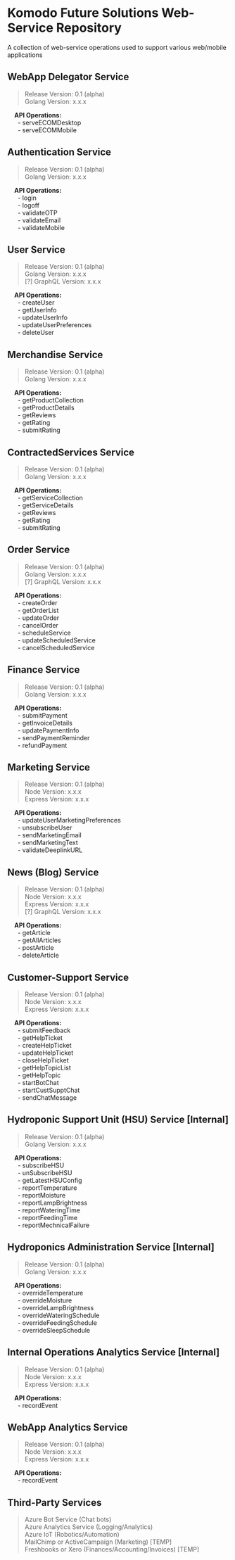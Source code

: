 # Komodo Future Solutions Web-Service Repository
A collection of web-service operations used to support various web/mobile applications

## WebApp Delegator Service 
> Release Version: 0.1 (alpha) </br>
> Golang Version: x.x.x </br>

&nbsp;&nbsp;&nbsp; **API Operations:** </br>
&nbsp;&nbsp;&nbsp;&nbsp;&nbsp;  - serveECOMDesktop </br>
&nbsp;&nbsp;&nbsp;&nbsp;&nbsp;  - serveECOMMobile </br>


## Authentication Service
> Release Version: 0.1 (alpha) </br>
> Golang Version: x.x.x </br>

&nbsp;&nbsp;&nbsp; **API Operations:** </br>
&nbsp;&nbsp;&nbsp;&nbsp;&nbsp;  - login </br>
&nbsp;&nbsp;&nbsp;&nbsp;&nbsp;  - logoff </br>
&nbsp;&nbsp;&nbsp;&nbsp;&nbsp;  - validateOTP </br>
&nbsp;&nbsp;&nbsp;&nbsp;&nbsp;  - validateEmail </br>
&nbsp;&nbsp;&nbsp;&nbsp;&nbsp;  - validateMobile </br>


## User Service
> Release Version: 0.1 (alpha) </br>
> Golang Version: x.x.x  </br>
> [?] GraphQL Version: x.x.x </br>
 
&nbsp;&nbsp;&nbsp; **API Operations:** </br>
&nbsp;&nbsp;&nbsp;&nbsp;&nbsp;  - createUser </br>
&nbsp;&nbsp;&nbsp;&nbsp;&nbsp;  - getUserInfo </br>
&nbsp;&nbsp;&nbsp;&nbsp;&nbsp;  - updateUserInfo </br>
&nbsp;&nbsp;&nbsp;&nbsp;&nbsp;  - updateUserPreferences </br>
&nbsp;&nbsp;&nbsp;&nbsp;&nbsp;  - deleteUser </br>


## Merchandise Service
> Release Version: 0.1 (alpha) </br>
> Golang Version: x.x.x  </br>

&nbsp;&nbsp;&nbsp; **API Operations:** </br>
&nbsp;&nbsp;&nbsp;&nbsp;&nbsp;  - getProductCollection </br>
&nbsp;&nbsp;&nbsp;&nbsp;&nbsp;  - getProductDetails </br>
&nbsp;&nbsp;&nbsp;&nbsp;&nbsp;  - getReviews </br>
&nbsp;&nbsp;&nbsp;&nbsp;&nbsp;  - getRating </br>
&nbsp;&nbsp;&nbsp;&nbsp;&nbsp;  - submitRating </br>


## ContractedServices Service
> Release Version: 0.1 (alpha) </br>
> Golang Version: x.x.x </br>

&nbsp;&nbsp;&nbsp; **API Operations:** </br>
&nbsp;&nbsp;&nbsp;&nbsp;&nbsp;  - getServiceCollection </br>
&nbsp;&nbsp;&nbsp;&nbsp;&nbsp;  - getServiceDetails </br>
&nbsp;&nbsp;&nbsp;&nbsp;&nbsp;  - getReviews </br>
&nbsp;&nbsp;&nbsp;&nbsp;&nbsp;  - getRating </br>
&nbsp;&nbsp;&nbsp;&nbsp;&nbsp;  - submitRating </br>


## Order Service
> Release Version: 0.1 (alpha) </br>
> Golang Version: x.x.x  </br>
> [?] GraphQL Version: x.x.x </br>

&nbsp;&nbsp;&nbsp; **API Operations:** </br>
&nbsp;&nbsp;&nbsp;&nbsp;&nbsp;  - createOrder </br>
&nbsp;&nbsp;&nbsp;&nbsp;&nbsp;  - getOrderList </br>
&nbsp;&nbsp;&nbsp;&nbsp;&nbsp;  - updateOrder </br>
&nbsp;&nbsp;&nbsp;&nbsp;&nbsp;  - cancelOrder </br>
&nbsp;&nbsp;&nbsp;&nbsp;&nbsp;  - scheduleService </br>
&nbsp;&nbsp;&nbsp;&nbsp;&nbsp;  - updateScheduledService </br>
&nbsp;&nbsp;&nbsp;&nbsp;&nbsp;  - cancelScheduledService </br>


## Finance Service
> Release Version: 0.1 (alpha) </br>
> Golang Version: x.x.x  </br>

&nbsp;&nbsp;&nbsp; **API Operations:** </br>
&nbsp;&nbsp;&nbsp;&nbsp;&nbsp;  - submitPayment </br>
&nbsp;&nbsp;&nbsp;&nbsp;&nbsp;  - getInvoiceDetails </br>
&nbsp;&nbsp;&nbsp;&nbsp;&nbsp;  - updatePaymentInfo </br>
&nbsp;&nbsp;&nbsp;&nbsp;&nbsp;  - sendPaymentReminder </br>
&nbsp;&nbsp;&nbsp;&nbsp;&nbsp;  - refundPayment </br>


## Marketing Service
> Release Version: 0.1 (alpha) </br>
> Node Version: x.x.x </br>
> Express Version: x.x.x </br>

&nbsp;&nbsp;&nbsp; **API Operations:** </br>
&nbsp;&nbsp;&nbsp;&nbsp;&nbsp;  - updateUserMarketingPreferences </br>
&nbsp;&nbsp;&nbsp;&nbsp;&nbsp;  - unsubscribeUser </br>
&nbsp;&nbsp;&nbsp;&nbsp;&nbsp;  - sendMarketingEmail </br>
&nbsp;&nbsp;&nbsp;&nbsp;&nbsp;  - sendMarketingText </br>
&nbsp;&nbsp;&nbsp;&nbsp;&nbsp;  - validateDeeplinkURL </br>


## News (Blog) Service
> Release Version: 0.1 (alpha) </br>
> Node Version: x.x.x  </br>
> Express Version: x.x.x </br>
> [?] GraphQL Version: x.x.x </br>

&nbsp;&nbsp;&nbsp; **API Operations:** </br>
&nbsp;&nbsp;&nbsp;&nbsp;&nbsp;  - getArticle </br>
&nbsp;&nbsp;&nbsp;&nbsp;&nbsp;  - getAllArticles </br>
&nbsp;&nbsp;&nbsp;&nbsp;&nbsp;  - postArticle </br>
&nbsp;&nbsp;&nbsp;&nbsp;&nbsp;  - deleteArticle </br>


## Customer-Support Service
> Release Version: 0.1 (alpha) </br>
> Node Version: x.x.x </br>
> Express Version: x.x.x </br>

&nbsp;&nbsp;&nbsp; **API Operations:** </br>
&nbsp;&nbsp;&nbsp;&nbsp;&nbsp;  - submitFeedback </br>
&nbsp;&nbsp;&nbsp;&nbsp;&nbsp;  - getHelpTicket </br>
&nbsp;&nbsp;&nbsp;&nbsp;&nbsp;  - createHelpTicket </br>
&nbsp;&nbsp;&nbsp;&nbsp;&nbsp;  - updateHelpTicket </br>
&nbsp;&nbsp;&nbsp;&nbsp;&nbsp;  - closeHelpTicket </br>
&nbsp;&nbsp;&nbsp;&nbsp;&nbsp;  - getHelpTopicList </br>
&nbsp;&nbsp;&nbsp;&nbsp;&nbsp;  - getHelpTopic </br>
&nbsp;&nbsp;&nbsp;&nbsp;&nbsp;  - startBotChat </br>
&nbsp;&nbsp;&nbsp;&nbsp;&nbsp;  - startCustSupptChat </br>
&nbsp;&nbsp;&nbsp;&nbsp;&nbsp;  - sendChatMessage </br>


## Hydroponic Support Unit (HSU) Service [Internal]
> Release Version: 0.1 (alpha) </br>
> Golang Version: x.x.x  </br>

&nbsp;&nbsp;&nbsp; **API Operations:** </br>
&nbsp;&nbsp;&nbsp;&nbsp;&nbsp;  - subscribeHSU </br>
&nbsp;&nbsp;&nbsp;&nbsp;&nbsp;  - unSubscribeHSU </br>
&nbsp;&nbsp;&nbsp;&nbsp;&nbsp;  - getLatestHSUConfig </br>
&nbsp;&nbsp;&nbsp;&nbsp;&nbsp;  - reportTemperature </br>
&nbsp;&nbsp;&nbsp;&nbsp;&nbsp;  - reportMoisture </br>
&nbsp;&nbsp;&nbsp;&nbsp;&nbsp;  - reportLampBrightness </br>
&nbsp;&nbsp;&nbsp;&nbsp;&nbsp;  - reportWateringTime </br>
&nbsp;&nbsp;&nbsp;&nbsp;&nbsp;  - reportFeedingTime </br>
&nbsp;&nbsp;&nbsp;&nbsp;&nbsp;  - reportMechnicalFailure </br>


## Hydroponics Administration Service [Internal]
> Release Version: 0.1 (alpha) </br>
> Golang Version: x.x.x  </br>

&nbsp;&nbsp;&nbsp; **API Operations:** </br>
&nbsp;&nbsp;&nbsp;&nbsp;&nbsp;  - overrideTemperature </br>
&nbsp;&nbsp;&nbsp;&nbsp;&nbsp;  - overrideMoisture </br>
&nbsp;&nbsp;&nbsp;&nbsp;&nbsp;  - overrideLampBrightness </br>
&nbsp;&nbsp;&nbsp;&nbsp;&nbsp;  - overrideWateringSchedule </br>
&nbsp;&nbsp;&nbsp;&nbsp;&nbsp;  - overrideFeedingSchedule </br>
&nbsp;&nbsp;&nbsp;&nbsp;&nbsp;  - overrideSleepSchedule </br>


## Internal Operations Analytics Service [Internal]
> Release Version: 0.1 (alpha) </br>
> Node Version: x.x.x </br>
> Express Version: x.x.x </br>

&nbsp;&nbsp;&nbsp; **API Operations:** </br>
&nbsp;&nbsp;&nbsp;&nbsp;&nbsp;  - recordEvent </br>


## WebApp Analytics Service
> Release Version: 0.1 (alpha) </br>
> Node Version: x.x.x </br>
> Express Version: x.x.x </br>

&nbsp;&nbsp;&nbsp; **API Operations:** </br>
&nbsp;&nbsp;&nbsp;&nbsp;&nbsp;  - recordEvent </br>


## Third-Party Services
> Azure Bot Service (Chat bots) </br>
> Azure Analytics Service (Logging/Analytics) </br>
> Azure IoT (Robotics/Automation) </br>
> MailChimp or ActiveCampaign (Marketing) [TEMP] </br>
> Freshbooks or Xero (Finances/Accounting/Invoices) [TEMP] </br>
